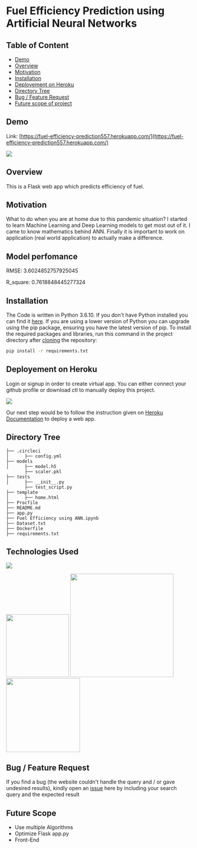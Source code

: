 # Fuel Efficiency Prediction using Artificial Neural Networks 

## Table of Content
  * [Demo](#demo)
  * [Overview](#overview)
  * [Motivation](#motivation)
  * [Installation](#installation)
  * [Deployement on Heroku](#deployement-on-heroku)
  * [Directory Tree](#directory-tree)
  * [Bug / Feature Request](#bug---feature-request)
  * [Future scope of project](#future-scope)


## Demo
Link: [https://fuel-efficiency-prediction557.herokuapp.com/](https://fuel-efficiency-prediction557.herokuapp.com/)

[![](https://i.imgur.com/nWZluhU.jpg)](https://fuel-efficiency-prediction557.herokuapp.com/)


## Overview
This is a Flask web app which predicts efficiency of fuel.

## Motivation
What to do when you are at home due to this pandemic situation? I started to learn Machine Learning and Deep Learning models to get most out of it. I came to know mathematics behind  ANN. Finally it is important to work on application (real world application) to actually make a difference.

## Model perfomance
RMSE:  3.6024852757925045

R_square: 0.7618848445277324

## Installation
The Code is written in Python 3.6.10. If you don't have Python installed you can find it [here](https://www.python.org/downloads/). If you are using a lower version of Python you can upgrade using the pip package, ensuring you have the latest version of pip. To install the required packages and libraries, run this command in the project directory after [cloning](https://www.howtogeek.com/451360/how-to-clone-a-github-repository/) the repository:
```bash
pip install -r requirements.txt
```

## Deployement on Heroku
Login or signup in order to create virtual app. You can either connect your github profile or download ctl to manually deploy this project.

[![](https://i.imgur.com/dKmlpqX.png)](https://heroku.com)

Our next step would be to follow the instruction given on [Heroku Documentation](https://devcenter.heroku.com/articles/getting-started-with-python) to deploy a web app.

## Directory Tree 
```
├── .circleci 
│      ├── config.yml
├── models 
│      ├── model.h5
       ├── scaler.pkl
├── tests 
│      ├── __init__.py
       ├── test_script.py       
├── template
│      ├── home.html
├── Procfile
├── README.md
├── app.py
├── Fuel Efficiency using ANN.ipynb
├── Dataset.txt
├── Dockerfile
├── requirements.txt
```

## Technologies Used

![](https://forthebadge.com/images/badges/made-with-python.svg)

[<img target="_blank" src="https://flask.palletsprojects.com/en/1.1.x/_images/flask-logo.png" width=170>](https://flask.palletsprojects.com/en/1.1.x/) [<img target="_blank" src="https://news.opensuse.org/assets/images/2020-06-19/tf_logo_horizontal.png" width=280>](https://gunicorn.org) [<img target="_blank" src="https://scikit-learn.org/stable/_static/scikit-learn-logo-small.png" width=200>](https://scikit-learn.org/stable/) 


## Bug / Feature Request

If you find a bug (the website couldn't handle the query and / or gave undesired results), kindly open an [issue](https://github.com/Mandal-21/Flight-Price-Prediction/issues) here by including your search query and the expected result

## Future Scope

* Use multiple Algorithms
* Optimize Flask app.py
* Front-End 
